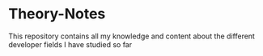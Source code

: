 # Theory-Notes
This repository contains all my knowledge and content about the different developer fields I have studied so far
